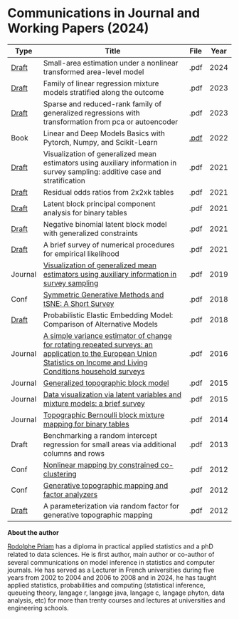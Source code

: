 # Communications in Journal and Working Papers (2024)

| Type | Title | File |Year |
| --- | --- | --- | --- |
| [Draft](https://hal.science/hal-04225025/) | Small-area estimation under a nonlinear transformed area-level model | .pdf | 2024 |
| [Draft](https://hal.science/hal-04179813) | Family of linear regression mixture models stratified along the outcome | .pdf | 2023 |
| [Draft](https://hal.science/hal-03923916) | Sparse and reduced-rank family of generalized regressions with transformation from pca or autoencoder | .pdf | 2023 |
| Book | Linear and Deep Models Basics with Pytorch, Numpy, and Scikit-Learn | [.pdf](https://github.com/rpriam/book1/blob/main/text/book_pytorch_scikit_learn_numpy.pdf) | 2022 |
| [Draft](https://hal.science/hal-02473840) | Visualization of generalized mean estimators using auxiliary information in survey sampling: additive case and stratification | .pdf | 2021 |
| [Draft](https://hal.science/hal-03232091) | Residual odds ratios from 2x2xk tables | .pdf | 2021 |
| [Draft](https://hal.science/hal-03182148) | Latent block principal component analysis for binary tables | .pdf | 2021 |
| [Draft](https://hal.science/hal-03172789) | Negative binomial latent block model with generalized constraints | .pdf | 2021 |
| [Draft](https://hal.science/hal-03095014) | A brief survey of numerical procedures for empirical likelihood | .pdf | 2021 |
| Journal | [Visualization of generalized mean estimators using auxiliary information in survey sampling](https://www.tandfonline.com/doi/full/10.1080/03610926.2019.1601224) | .pdf | 2019 |
| Conf | [Symmetric Generative Methods and tSNE: A Short Survey](https://www.scitepress.org/Link.aspx?doi=10.5220/0006684303560363) | .pdf | 2018 |
| [Draft](https://hal.science/hal-03348013) | Probabilistic Elastic Embedding Model: Comparison of Alternative Models | .pdf | 2018 |
| Journal | [A simple variance estimator of change for rotating repeated surveys: an application to the European Union Statistics on Income and Living Conditions household surveys](https://academic.oup.com/jrsssa/article/179/1/251/7058552) | .pdf | 2016 |
| Journal | [Generalized topographic block model](https://www.sciencedirect.com/science/article/pii/S0925231215012795) | .pdf | 2015 |
| Journal |  [Data visualization via latent variables and mixture models: a brief survey](https://link.springer.com/article/10.1007/s10044-015-0521-z) | .pdf | 2015 |
| Journal | [Topographic Bernoulli block mixture mapping for binary tables](https://link.springer.com/article/10.1007/s10044-014-0368-8) | .pdf | 2014 |
| Draft | Benchmarking a random intercept regression for small areas via additional columns and rows | .pdf | 2013 |
| Conf | [Nonlinear mapping by constrained co-clustering](https://www.scitepress.org/PublicationsDetail.aspx?ID=sctjq/0BnCY=&t=1) |.pdf | 2012 |
| Conf | [Generative topographic mapping and factor analyzers](https://www.scitepress.org/PublicationsDetail.aspx?ID=ffu/rwjMJrs=&t=1) |.pdf | 2012 |
| [Draft](https://hal.science/hal-02927200/) | A parameterization via random factor for generative topographic mapping | .pdf | 2012 |

**About the author**

[Rodolphe Priam](https://github.com/rpriam/book1/blob/main/text/cv_priam_rodolphe.pdf) has a diploma in practical applied statistics and a phD related to data sciences. He is ﬁrst author, main author or co-author of several communications on model inference in statistics and computer journals. He has served as a Lecturer in French universities during five  years from 2002 to 2004 and 2006 to 2008 and in 2024, he has taught applied statistics, probabilities and computing (statistical inference, queueing theory, langage r, langage java, langage c, langage phyton, data analysis, etc) for more than trenty courses and lectures at universities and engineering schools.

